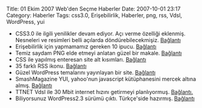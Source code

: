 Title: 01 Ekim 2007 Web&#039;den Seçme Haberler
Date: 2007-10-01 23:17
Category: Haberler
Tags: css3.0, Erişebilirlik, Haberler, png, rss, Vdsl, WordPress, yui

-   CSS3.0 ile ilgili yenilikler devam ediyor. Açı verme özelliği
    eklenmiş. Nesneleri ve resimleri belli açılarda döndürebilecekmişiz.
    [Bağlantı][]
-   Erişebilirlik için yapmamamız gereken 10 ipucu. [Bağlantı][1]
-   Temiz saydam PNG elde etmeyi anlatan güzel bir makale. [Bağlantı][2]
-   CSS ile yapılmış enteresan site alt kısımları. [Bağlantı][3]
-   35 farklı RSS ikonu. [Bağlantı][4]
-   Güzel WordPress temalarını yayınlayan bir site. [Bağlantı][5]
-   SmashMagazine YUI, yahoo'nun javascript kütüphanesini mercek altına
    almış. [Bağlantı][6]
-   TTNET Vdsl ile 30 Mbit internet hızını getirmeyi planlıyormuş.
    [Bağlantı.][]
-   Biliyorsunuz WordPress2.3 sürümü çıktı. Türkçe'side hazırmış.
    [Bağlantı][7]

</p>

  [Bağlantı]: http://www.css3.info/latest-updates-to-css-3-modules/
    "açı ver"
  [1]: http://www.smashingmagazine.com/2007/09/27/10-usability-nightmares-you-should-be-aware-of/
    "erişebilirlik sorunları"
  [2]: http://www.sitepoint.com/blogs/2007/09/18/png8-the-clear-winner/
    "Temiz PNG "
  [3]: http://cssfooters.blogspot.com/ "Bağlantı"
  [4]: http://www.designbliss.com/2007/09/27/over-25-different-styles-of-rss-icons/
    "35 farklı RSS ikonu"
  [5]: http://wp-themes.designdisease.com/ "güzel wordPress temaları"
  [6]: http://www.smashingmagazine.com/2007/10/01/introducing-yui-the-rising-giant/
    "yui"
  [Bağlantı.]: http://www.livetekno.com/2007/09/vdsl-ile-30-mb-geliyor.html
    "30 mbit"
  [7]: http://www.wordpress-tr.com/wordpress-23-turkce/
    "wordPress 2.3 Türkçe"
